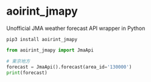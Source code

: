 # aoirint_jmapy

Unofficial JMA weather forecast API wrapper in Python

```shell
pip3 install aoirint_jmapy
```

```python
from aoirint_jmapy import JmaApi

# 東京地方
forecast = JmaApi().forecast(area_id='130000')
print(forecast)
```

